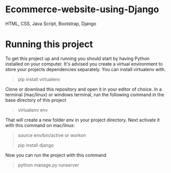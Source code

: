 # Ecommerce-website-using-Django
HTML, CSS, Java Script, Bootstrap, Django

# Running this project
To get this project up and running you should start by having Python installed on your computer. It's advised you create a virtual environment to store your projects dependencies separately. You can install virtualenv with.
>
>pip install virtualenv
>
Clone or download this repository and open it in your editor of choice. In a terminal (mac/linux) or windows terminal, run the following command in the base directory of this project
> virtualenv env
> 
That will create a new folder env in your project directory. Next activate it with this command on mac/linux:
>source env/bin/active or workon
>
>pip install django


Now you can run the project with this command
>python manage.py runserver
>
